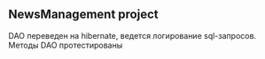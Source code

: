 <h2>NewsManagement project</h2>

DAO переведен на hibernate, ведется логирование sql-запросов.
Методы DAO протестированы
